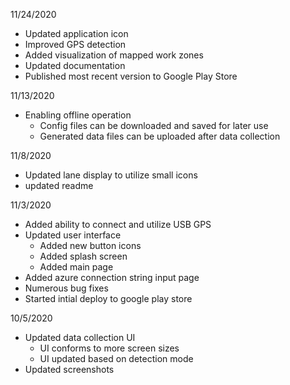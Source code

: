 11/24/2020
- Updated application icon
- Improved GPS detection
- Added visualization of mapped work zones
- Updated documentation
- Published most recent version to Google Play Store

11/13/2020
- Enabling offline operation
  - Config files can be downloaded and saved for later use
  - Generated data files can be uploaded after data collection

11/8/2020
- Updated lane display to utilize small icons
- updated readme

11/3/2020
- Added ability to connect and utilize USB GPS
- Updated user interface
  - Added new button icons
  - Added splash screen
  - Added main page
- Added azure connection string input page
- Numerous bug fixes
- Started intial deploy to google play store

10/5/2020
- Updated data collection UI
  - UI conforms to more screen sizes
  - UI updated based on detection mode
- Updated screenshots
